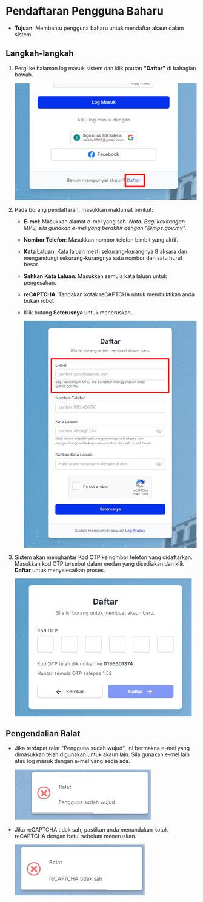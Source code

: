# Pendaftaran Pengguna Baharu

- **Tujuan**: Membantu pengguna baharu untuk mendaftar akaun dalam sistem.

## Langkah-langkah

1.  Pergi ke halaman log masuk sistem dan klik pautan **"Daftar"** di bahagian bawah.

    ![Rujuk Gambar 2](../../images/logmasukdaftar.png)

2.  Pada borang pendaftaran, masukkan maklumat berikut:

    - **E-mel**: Masukkan alamat e-mel yang sah. _Nota: Bagi kakitangan MPS, sila gunakan e-mel yang berakhir dengan "@mps.gov.my"._
    - **Nombor Telefon**: Masukkan nombor telefon bimbit yang aktif.
    - **Kata Laluan**: Kata laluan mesti sekurang-kurangnya 8 aksara dan mengandungi sekurang-kurangnya satu nombor dan satu huruf besar.
    - **Sahkan Kata Laluan**: Masukkan semula kata laluan untuk pengesahan.
    - **reCAPTCHA**: Tandakan kotak reCAPTCHA untuk membuktikan anda bukan robot.
    - Klik butang **Seterusnya** untuk meneruskan.

      ![Rujuk Gambar 1](../../images/pendaftaran.png)

3.  Sistem akan menghantar Kod OTP ke nombor telefon yang didaftarkan. Masukkan kod OTP tersebut dalam medan yang disediakan dan klik **Daftar** untuk menyelesaikan proses.

    ![Rujuk Gambar 5](../../images/otp.png)

## Pengendalian Ralat

- Jika terdapat ralat "Pengguna sudah wujud", ini bermakna e-mel yang dimasukkan telah digunakan untuk akaun lain. Sila gunakan e-mel lain atau log masuk dengan e-mel yang sedia ada.

  ![Rujuk Gambar 3](../../images/ralat.png)

- Jika reCAPTCHA tidak sah, pastikan anda menandakan kotak reCAPTCHA dengan betul sebelum meneruskan.

  ![Rujuk Gambar 7](../../images/recaptcha.png)
